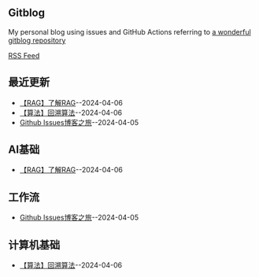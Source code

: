 
## Gitblog
My personal blog using issues and GitHub Actions referring to [a wonderful gitblog repository](https://github.com/yihong0618/gitblog)

[RSS Feed](https://raw.githubusercontent.com/dingyue772/gitBlog/main/feed.xml)

## 最近更新
- [【RAG】了解RAG](https://github.com/dingyue772/gitBlog/issues/3)--2024-04-06
- [【算法】回溯算法](https://github.com/dingyue772/gitBlog/issues/2)--2024-04-06
- [Github Issues博客之旅](https://github.com/dingyue772/gitBlog/issues/1)--2024-04-05
## AI基础
- [【RAG】了解RAG](https://github.com/dingyue772/gitBlog/issues/3)--2024-04-06
## 工作流
- [Github Issues博客之旅](https://github.com/dingyue772/gitBlog/issues/1)--2024-04-05
## 计算机基础
- [【算法】回溯算法](https://github.com/dingyue772/gitBlog/issues/2)--2024-04-06
